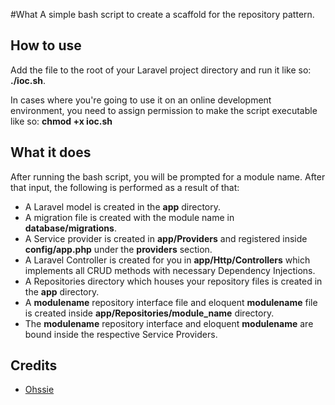 #What
A simple bash script to create a scaffold for the repository pattern.

## How to use
Add the file to the root of your Laravel project directory and  run it like so: **./ioc.sh**.

In cases where you're going to use it on an online development environment, you need to assign permission to make the script executable like so: **chmod +x ioc.sh**

## What it does
After running the bash script, you will be prompted for a module name. After that input, the following is performed as a result of that:
- A Laravel model is created in the **app** directory.
- A migration file is created with the module name in **database/migrations**.
- A Service provider is created in **app/Providers** and registered inside **config/app.php** under the **providers** section.
- A Laravel Controller is created for you in **app/Http/Controllers** which implements all CRUD methods with necessary Dependency Injections.
- A Repositories directory which houses your repository files is created in the **app** directory.
- A **modulename** repository interface file and eloquent **modulename** file is created inside **app/Repositories/module_name** directory.
- The **modulename** repository interface and eloquent **modulename** are bound inside the respective Service Providers.

## Credits
- [Ohssie](https://github.com/Ohssie/laravel-IOC-module)
